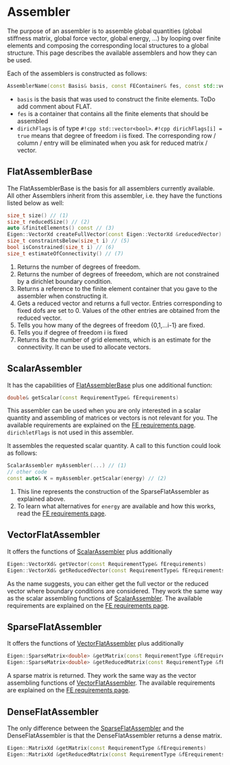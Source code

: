 <!--
SPDX-FileCopyrightText: 2022 The Ikarus Developers mueller@ibb.uni-stuttgart.de
SPDX-License-Identifier: CC-BY-SA-4.0
-->

# Assembler

The purpose of an assembler is to assemble global quantities (global stiffness matrix, global force vector, global energy, ...) 
by looping over finite elements and composing the corresponding local structures to a global structure. This page describes
the available assemblers and how they can be used.

Each of the assemblers is constructed as follows:
```cpp
AssemblerName(const Basis& basis, const FEContainer& fes, const std::vector<bool>& dirichFlags)
```

- `basis` is the basis that was used to construct the finite elements. ToDo add comment about FLAT.
- `fes` is a container that contains all the finite elements that should be assembled
- `dirichFlags` is of type `#!cpp std::vector<bool>`. `#!cpp dirichFlags[i] = true` means that degree of freedom i is fixed. 
    The corresponding row / column / entry will be eliminated when you ask for reduced matrix / vector. 

## FlatAssemblerBase
The FlatAssemblerBase is the basis for all assemblers currently available. All other Assemblers inherit from this assembler, 
i.e. they have the functions listed below as well:
```cpp
size_t size() // (1)
size_t reducedSize() // (2)
auto &finiteElements() const // (3)
Eigen::VectorXd createFullVector(const Eigen::VectorXd &reducedVector) // (4)
size_t constraintsBelow(size_t i) // (5)
bool isConstrained(size_t i) // (6)
size_t estimateOfConnectivity() // (7)
```

1. Returns the number of degrees of freedom.
2. Returns the number of degrees of freeedom, which are not constrained by a dirichlet boundary condition.
3. Returns a reference to the finite element container that you gave to the assembler when constructing it.
4. Gets a reduced vector and returns a full vector. Entries corresponding to fixed dofs are set to 0. Values of the other entries are
    obtained from the reduced vector.
5. Tells you how many of the degrees of freedom {0,1,...i-1} are fixed.
6. Tells you if degree of freedom i is fixed
7. Returns 8x the number of grid elements, which is an estimate for the connectivity. It can be used to allocate vectors.


## ScalarAssembler
It has the capabilities of [FlatAssemblerBase](#flatassemblerbase) plus one additional function:
```cpp
double& getScalar(const RequirementType& fErequirements)
```
This assembler can be used when you are only interested in a scalar quantity
and assembling of matrices or vectors is not relevant for you.
The available requirements are explained on the [FE requirements page](feRequirements.md).
`dirichletFlags` is not used in this assembler.

It assembles the requested scalar quantity. A call to this function could look as follows:
```cpp
ScalarAssembler myAssembler(...) // (1)
// other code
const auto& K = myAssembler.getScalar(energy) // (2)
```

1. This line represents the construction of the SparseFlatAssembler as explained above.
2. To learn what alternatives for `energy` are available and how this works, read the [FE requirements page](feRequirements.md).


## VectorFlatAssembler
It offers the functions of [ScalarAssembler](#scalarassembler) plus additionally
```cpp
Eigen::VectorXd& getVector(const RequirementType& fErequirements)
Eigen::VectorXd& getReducedVector(const RequirementType& fErequirements)
```
As the name suggests, you can either get the full vector or the reduced vector where boundary conditions are considered.
They work the same way as the scalar assembling functions of [ScalarAssembler](#scalarassembler).
The available requirements are explained on the [FE requirements page](feRequirements.md).


## SparseFlatAssembler
It offers the functions of [VectorFlatAssembler](#vectorflatassembler) plus additionally
```cpp
Eigen::SparseMatrix<double> &getMatrix(const RequirementType &fErequirements)
Eigen::SparseMatrix<double> &getReducedMatrix(const RequirementType &fErequirements)
```
A sparse matrix is returned.
They work the same way as the vector assembling functions of [VectorFlatAssembler](#vectorflatassembler).
The available requirements are explained on the [FE requirements page](feRequirements.md).



## DenseFlatAssembler
The only difference between the [SparseFlatAssembler](#sparseflatassembler) and the DenseFlatAssembler is that the
DenseFlatAssembler returns a dense matrix.
```cpp
Eigen::MatrixXd &getMatrix(const RequirementType &fErequirements)
Eigen::MatrixXd &getReducedMatrix(const RequirementType &fErequirements)
```